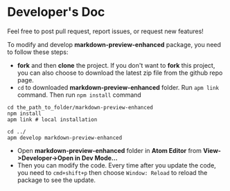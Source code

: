 # Developer's Doc
Feel free to post pull request, report issues, or request new features!


To modify and develop **markdown-preview-enhanced** package, you need to follow these steps:
* **fork** and then **clone** the project.
If you don't want to **fork** this project, you can also choose to download the latest zip file from the github repo page.
* `cd` to downloaded **markdown-preview-enhanced** folder. Run `apm link` command. Then run `npm install` command
```shell
cd the_path_to_folder/markdown-preview-enhanced
npm install
apm link # local installation

cd ../
apm develop markdown-preview-enhanced
```
* Open **markdown-preview-enhanced** folder in **Atom Editor** from **View->Developer->Open in Dev Mode...**
* Then you can modify the code.
Every time after you update the code, you need to `cmd+shift+p` then choose `Window: Reload` to reload the package to see the update.
